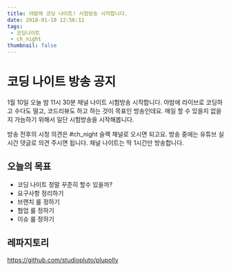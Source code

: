 ```yaml
---
title: 야밤에 코딩 나이트! 시험방송 시작합니다.
date: 2018-01-10 12:56:11
tags: 
 - 코딩나이트
 - ch_night
thumbnail: false
---
```


# 코딩 나이트 방송 공지

1월 10일 오늘 밤 11시 30분 채널 나이트 시험방송 시작합니다. 
야밤에 라이브로 코딩하고 수다도 떨고, 코드리뷰도 하고 하는 것이 목표인 방송인데요. 
매일 할 수 있을지 없을지 가늠하기 위해서 일단 시험방송을 시작해봅니다. 

방송 전후의 시청 의견은 #ch_night 슬랙 채널로 오시면 되고요. 
방송 중에는 유튜브 실시간 댓글로 의견 주시면 됩니다.
채널 나이트는 딱 1시간만 방송합니다. 

## 오늘의 목표 
- 코딩 나이트 정말 꾸준히 할수 있을까?
- 요구사항 정리하기 
- 브랜치 룰 정하기 
- 협업 룰 정하기
- 이슈 룰 정하기

## 레파지토리
https://github.com/studiopluto/plupolly